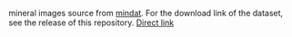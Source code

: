 mineral images source from [mindat](www.mindat.org).
For the download link of the dataset, see the release of this repository. [Direct link](https://drive.google.com/file/d/1uzhhvcQ8QKLE3O87udFYGc_ehqRwwppj/view)

